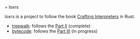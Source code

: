 = loxrs

loxrs is a project to follow the book [Crafting Interpreters](https://craftinginterpreters.com/) in Rust.

* [treewalk](./treewalk): follows the [Part II](https://craftinginterpreters.com/a-tree-walk-interpreter.html) (complete)
* [bytecode](./bytecode): follows the [Part III](https://craftinginterpreters.com/a-bytecode-virtual-machine.html) (in progress)


